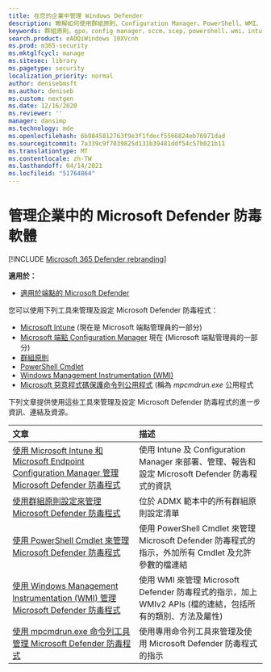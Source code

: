 ```yaml
---
title: 在您的企業中管理 Windows Defender
description: 瞭解如何使用群組原則、Configuration Manager、PowerShell、WMI、Intune 和命令列來管理 Microsoft Defender AV
keywords: 群組原則，gpo，config manager，sccm，scep，powershell，wmi，intune，defender，防毒程式，反惡意軟體，安全性，保護
search.product: eADQiWindows 10XVcnh
ms.prod: m365-security
ms.mktglfcycl: manage
ms.sitesec: library
ms.pagetype: security
localization_priority: normal
author: denisebmsft
ms.author: deniseb
ms.custom: nextgen
ms.date: 12/16/2020
ms.reviewer: ''
manager: dansimp
ms.technology: mde
ms.openlocfilehash: 6b9845812763f9e3f1fdecf5566824eb76971dad
ms.sourcegitcommit: 7a339c9f7039825d131b39481ddf54c57b021b11
ms.translationtype: MT
ms.contentlocale: zh-TW
ms.lasthandoff: 04/14/2021
ms.locfileid: "51764864"
---
```

# <a name="manage-microsoft-defender-antivirus-in-your-business"></a>管理企業中的 Microsoft Defender 防毒軟體

[!INCLUDE [Microsoft 365 Defender rebranding](../../includes/microsoft-defender.md)]


**適用於：**

- [適用於端點的 Microsoft Defender](/microsoft-365/security/defender-endpoint/)

您可以使用下列工具來管理及設定 Microsoft Defender 防毒程式：

- [Microsoft Intune](/mem/intune/protect/endpoint-security-antivirus-policy) (現在是 Microsoft 端點管理員的一部分) 
- [Microsoft 端點 Configuration Manager](/mem/configmgr/protect/deploy-use/endpoint-protection-configure) 現在 (Microsoft 端點管理員的一部分) 
- [群組原則](./use-group-policy-microsoft-defender-antivirus.md)
- [PowerShell Cmdlet](./use-powershell-cmdlets-microsoft-defender-antivirus.md)
- [Windows Management Instrumentation (WMI)](./use-wmi-microsoft-defender-antivirus.md)
- [Microsoft 惡意程式碼保護命令列公用程式](./command-line-arguments-microsoft-defender-antivirus.md) (稱為 *mpcmdrun.exe* 公用程式

下列文章提供使用這些工具來管理及設定 Microsoft Defender 防毒程式的進一步資訊、連結及資源。

| 文章 | 描述 |
|:---|:---|
|[使用 Microsoft Intune 和 Microsoft Endpoint Configuration Manager 管理 Microsoft Defender 防毒程式](use-intune-config-manager-microsoft-defender-antivirus.md)|使用 Intune 及 Configuration Manager 來部署、管理、報告和設定 Microsoft Defender 防毒程式的資訊 |
|[使用群組原則設定來管理 Microsoft Defender 防毒程式](use-group-policy-microsoft-defender-antivirus.md)|位於 ADMX 範本中的所有群組原則設定清單 |
|[使用 PowerShell Cmdlet 來管理 Microsoft Defender 防毒程式](use-powershell-cmdlets-microsoft-defender-antivirus.md)|使用 PowerShell Cmdlet 來管理 Microsoft Defender 防毒程式的指示，外加所有 Cmdlet 及允許參數的檔連結 |
|[使用 Windows Management Instrumentation (WMI) 管理 Microsoft Defender 防毒程式 ](use-wmi-microsoft-defender-antivirus.md)| 使用 WMI 來管理 Microsoft Defender 防毒程式的指示，加上 WMIv2 APIs (檔的連結，包括所有的類別、方法及屬性)  |
|[使用 mpcmdrun.exe 命令列工具管理 Microsoft Defender 防毒程式](command-line-arguments-microsoft-defender-antivirus.md)|使用專用命令列工具來管理及使用 Microsoft Defender 防毒程式的指示 |